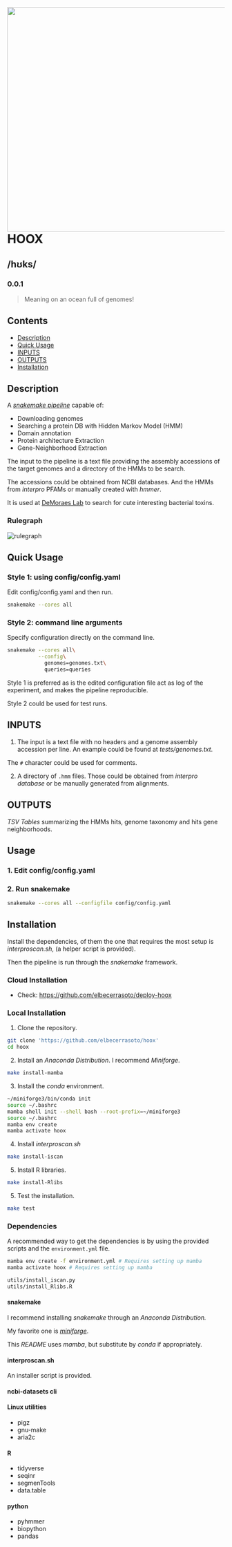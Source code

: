 <img align="right" width="520" height="520" src="logo.svg">

# HOOX
## /hʊks/
### 0.0.1
> Meaning on an ocean full of genomes!

## Contents

- [Description](##Description)
- [Quick Usage](##Quick-Usage)
- [INPUTS](##INPUTS)
- [OUTPUTS](##OUTPUTS)
- [Installation](##Installation)


## Description

A [_snakemake pipeline_](https://snakemake.github.io/) capable of:

+ Downloading genomes
+ Searching a protein DB with Hidden Markov Model (HMM)
+ Domain annotation
+ Protein architecture Extraction
+ Gene-Neighborhood Extraction


The input to the pipeline is a text file providing the
assembly accessions of the target genomes
and a directory of the HMMs to be search.

The accessions could be obtained from NCBI databases.
And the HMMs from _interpro_ PFAMs or manually created
with _hmmer_.

It is used at [DeMoraes Lab](https://www.demoraeslab.org/) to search for cute interesting bacterial toxins.

### Rulegraph

![rulegraph](rulegraph.svg)

## Quick Usage

###  Style 1: using config/config.yaml

Edit config/config.yaml and then run.
``` sh
snakemake --cores all
```

### Style 2: command line arguments

Specify configuration directly on the command line.
``` sh
snakemake --cores all\
          --config\
            genomes=genomes.txt\
            queries=queries
```

Style 1 is preferred as is the edited configuration
file act as log of the experiment, and makes
the pipeline reproducible.

Style 2 could be used for test runs.

## INPUTS

1. The input is a text file with no headers
and a genome assembly accession per line.
An example could be found at _tests/genomes.txt_.

The `#` character could be used for comments.

2. A directory of `.hmm` files. Those could be
obtained from  _interpro database_
or be manually generated from alignments.


## OUTPUTS

_TSV Tables_ summarizing the HMMs hits,
genome taxonomy and hits gene neighborhoods.

## Usage

### 1. Edit config/config.yaml
### 2. Run snakemake

``` sh
snakemake --cores all --configfile config/config.yaml
```

## Installation

Install the dependencies,
of them the one that requires the most setup is _interproscan.sh_,
(a helper script is provided).

Then the pipeline is run through the _snakemake_ framework.

### Cloud Installation

+ Check: https://github.com/elbecerrasoto/deploy-hoox

### Local Installation

1. Clone the repository.
``` sh
git clone 'https://github.com/elbecerrasoto/hoox'
cd hoox
```

2. Install an _Anaconda Distribution_.
I recommend _Miniforge_.
``` sh
make install-mamba
```

3. Install the _conda_ environment.
``` sh
~/miniforge3/bin/conda init
source ~/.bashrc
mamba shell init --shell bash --root-prefix=~/miniforge3
source ~/.bashrc
mamba env create
mamba activate hoox
```

4. Install _interproscan.sh_
``` sh
make install-iscan
```


5. Install R libraries.

``` sh
make install-Rlibs
```


5. Test the installation.

``` sh
make test
```

### Dependencies

A recommended way to get the dependencies
is by using the provided scripts and the `environment.yml` file.

``` sh
mamba env create -f environment.yml # Requires setting up mamba
mamba activate hoox # Requires setting up mamba
```


``` sh
utils/install_iscan.py
utils/install_Rlibs.R
```

#### snakemake

I recommend installing _snakemake_ through
an _Anaconda Distribution._

My favorite one is [_miniforge_](https://github.com/conda-forge/miniforge).

This _README_ uses _mamba_, but substitute by _conda_ if appropriately.

#### interproscan.sh

An installer script is provided.

#### ncbi-datasets cli

#### Linux utilities

+ pigz
+ gnu-make
+ aria2c

#### R

+ tidyverse
+ seqinr
+ segmenTools
+ data.table

#### python

+ pyhmmer
+ biopython
+ pandas
